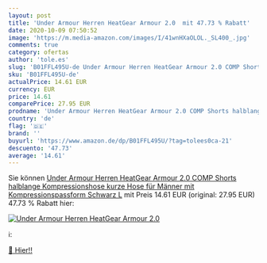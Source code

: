 ```yaml
---
layout: post
title: 'Under Armour Herren HeatGear Armour 2.0  mit 47.73 % Rabatt'
date: 2020-10-09 07:50:52
image: 'https://m.media-amazon.com/images/I/41wnHXaOLOL._SL400_.jpg'
comments: true
category: ofertas
author: 'tole.es'
slug: 'B01FFL495U-de Under Armour Herren HeatGear Armour 2.0 COMP Shorts...'
sku: 'B01FFL495U-de'
actualPrice: 14.61 EUR
currency: EUR
price: 14.61
comparePrice: 27.95 EUR
prodname: 'Under Armour Herren HeatGear Armour 2.0 COMP Shorts halblange Kompressionshose  kurze Hose für Männer mit Kompressionspassform  Schwarz  L'
country: 'de'
flag: '🇩🇪'
brand: ''
buyurl: 'https://www.amazon.de/dp/B01FFL495U/?tag=tolees0ca-21'
descuento: '47.73'
average: '14.61'
---
```


Sie können [Under Armour Herren HeatGear Armour 2.0 COMP Shorts halblange Kompressionshose  kurze Hose für Männer mit Kompressionspassform  Schwarz  L](https://www.amazon.de/dp/B01FFL495U/?tag=tolees0ca-21) mit Preis 14.61 EUR (original: 27.95 EUR) 47.73 % Rabatt hier:

[![Under Armour Herren HeatGear Armour 2.0 ](https://m.media-amazon.com/images/I/41wnHXaOLOL._SL400_.jpg)](https://www.amazon.de/dp/B01FFL495U/?tag=tolees0ca-21)

ℹ️:


[🛒 Hier!!](https://www.amazon.de/dp/B01FFL495U/?tag=tolees0ca-21)

